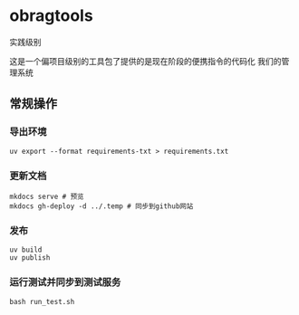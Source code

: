 # obragtools
实践级别

这是一个偏项目级别的工具包了提供的是现在阶段的便携指令的代码化
我们的管理系统

## 常规操作

### 导出环境
```
uv export --format requirements-txt > requirements.txt
```
### 更新文档
```
mkdocs serve # 预览
mkdocs gh-deploy -d ../.temp # 同步到github网站
```

### 发布
```
uv build
uv publish
```

### 运行测试并同步到测试服务
```
bash run_test.sh
```


